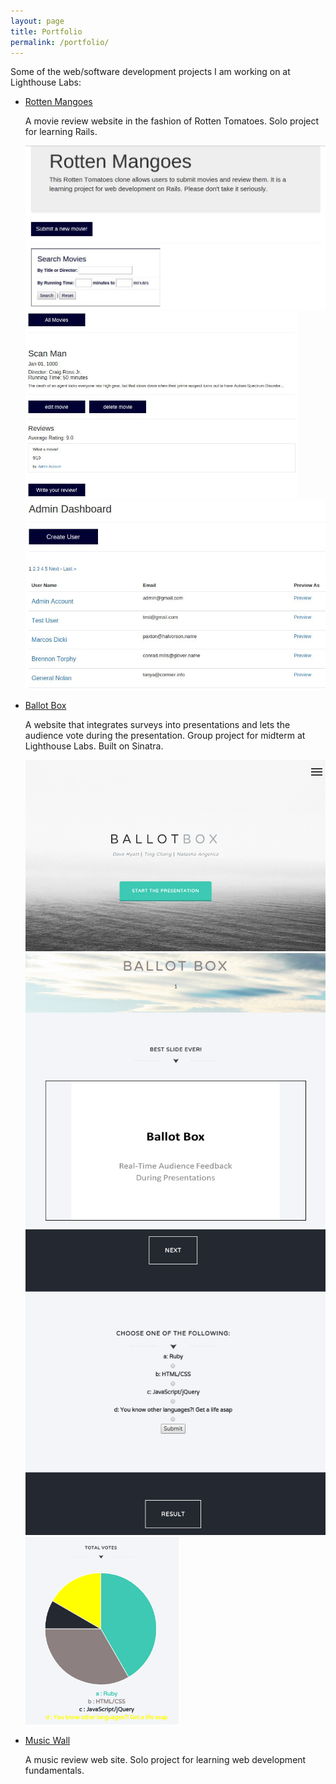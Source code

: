 ```yaml
---
layout: page
title: Portfolio
permalink: /portfolio/
---
```


Some of the web/software development projects I am working on at Lighthouse Labs:

*   [Rotten Mangoes](https://github.com/tfchang/rotten_mangoes)

    A movie review website in the fashion of Rotten Tomatoes. Solo project for learning Rails.

    <img src="/assets/images/project_screenshots/rotten_mangoes_1.jpg" alt="Screenshot 1" class="screenshot">
    <img src="/assets/images/project_screenshots/rotten_mangoes_2.jpg" alt="Screenshot 2" class="screenshot" style="height: 300px">
    <img src="/assets/images/project_screenshots/rotten_mangoes_3.jpg" alt="Screenshot 3" class="screenshot">

*   [Ballot Box](https://github.com/BioDigitalJazz/Ballotbox)

    A website that integrates surveys into presentations and lets the audience vote during the presentation. Group project for midterm at Lighthouse Labs. Built on Sinatra.

    <img src="/assets/images/project_screenshots/ballot_box_1.png" alt="Screenshot 1" class="screenshot">
    <img src="/assets/images/project_screenshots/ballot_box_2.png" alt="Screenshot 2" class="screenshot">
    <img src="/assets/images/project_screenshots/ballot_box_3.png" alt="Screenshot 3" class="screenshot">
    <img src="/assets/images/project_screenshots/ballot_box_4.png" alt="Screenshot 4" class="screenshot" style="height: 300px">

*   [Music Wall](https://github.com/tfchang/music_wall)

    A music review web site. Solo project for learning web development fundamentals.